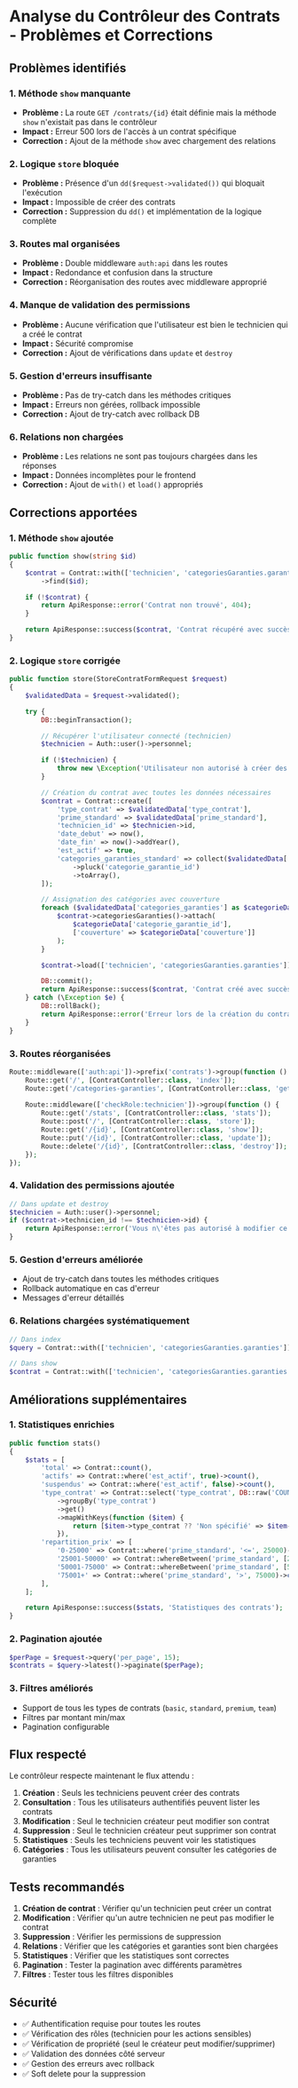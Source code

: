 # Analyse du Contrôleur des Contrats - Problèmes et Corrections

## Problèmes identifiés

### 1. **Méthode `show` manquante**
- **Problème :** La route `GET /contrats/{id}` était définie mais la méthode `show` n'existait pas dans le contrôleur
- **Impact :** Erreur 500 lors de l'accès à un contrat spécifique
- **Correction :** Ajout de la méthode `show` avec chargement des relations

### 2. **Logique `store` bloquée**
- **Problème :** Présence d'un `dd($request->validated())` qui bloquait l'exécution
- **Impact :** Impossible de créer des contrats
- **Correction :** Suppression du `dd()` et implémentation de la logique complète

### 3. **Routes mal organisées**
- **Problème :** Double middleware `auth:api` dans les routes
- **Impact :** Redondance et confusion dans la structure
- **Correction :** Réorganisation des routes avec middleware approprié

### 4. **Manque de validation des permissions**
- **Problème :** Aucune vérification que l'utilisateur est bien le technicien qui a créé le contrat
- **Impact :** Sécurité compromise
- **Correction :** Ajout de vérifications dans `update` et `destroy`

### 5. **Gestion d'erreurs insuffisante**
- **Problème :** Pas de try-catch dans les méthodes critiques
- **Impact :** Erreurs non gérées, rollback impossible
- **Correction :** Ajout de try-catch avec rollback DB

### 6. **Relations non chargées**
- **Problème :** Les relations ne sont pas toujours chargées dans les réponses
- **Impact :** Données incomplètes pour le frontend
- **Correction :** Ajout de `with()` et `load()` appropriés

## Corrections apportées

### 1. **Méthode `show` ajoutée**
```php
public function show(string $id)
{
    $contrat = Contrat::with(['technicien', 'categoriesGaranties.garanties'])
        ->find($id);

    if (!$contrat) {
        return ApiResponse::error('Contrat non trouvé', 404);
    }

    return ApiResponse::success($contrat, 'Contrat récupéré avec succès');
}
```

### 2. **Logique `store` corrigée**
```php
public function store(StoreContratFormRequest $request)
{
    $validatedData = $request->validated();

    try {
        DB::beginTransaction();

        // Récupérer l'utilisateur connecté (technicien)
        $technicien = Auth::user()->personnel;

        if (!$technicien) {
            throw new \Exception('Utilisateur non autorisé à créer des contrats');
        }

        // Création du contrat avec toutes les données nécessaires
        $contrat = Contrat::create([
            'type_contrat' => $validatedData['type_contrat'],
            'prime_standard' => $validatedData['prime_standard'],
            'technicien_id' => $technicien->id,
            'date_debut' => now(),
            'date_fin' => now()->addYear(),
            'est_actif' => true,
            'categories_garanties_standard' => collect($validatedData['categories_garanties'])
                ->pluck('categorie_garantie_id')
                ->toArray(),
        ]);

        // Assignation des catégories avec couverture
        foreach ($validatedData['categories_garanties'] as $categorieData) {
            $contrat->categoriesGaranties()->attach(
                $categorieData['categorie_garantie_id'],
                ['couverture' => $categorieData['couverture']]
            );
        }

        $contrat->load(['technicien', 'categoriesGaranties.garanties']);

        DB::commit();
        return ApiResponse::success($contrat, 'Contrat créé avec succès', 201);
    } catch (\Exception $e) {
        DB::rollBack();
        return ApiResponse::error('Erreur lors de la création du contrat: ' . $e->getMessage(), 500);
    }
}
```

### 3. **Routes réorganisées**
```php
Route::middleware(['auth:api'])->prefix('contrats')->group(function () {
    Route::get('/', [ContratController::class, 'index']);
    Route::get('/categories-garanties', [ContratController::class, 'getCategoriesGaranties']);
    
    Route::middleware(['checkRole:technicien'])->group(function () {
        Route::get('/stats', [ContratController::class, 'stats']);
        Route::post('/', [ContratController::class, 'store']);
        Route::get('/{id}', [ContratController::class, 'show']);
        Route::put('/{id}', [ContratController::class, 'update']);
        Route::delete('/{id}', [ContratController::class, 'destroy']);
    });
});
```

### 4. **Validation des permissions ajoutée**
```php
// Dans update et destroy
$technicien = Auth::user()->personnel;
if ($contrat->technicien_id !== $technicien->id) {
    return ApiResponse::error('Vous n\'êtes pas autorisé à modifier ce contrat', 403);
}
```

### 5. **Gestion d'erreurs améliorée**
- Ajout de try-catch dans toutes les méthodes critiques
- Rollback automatique en cas d'erreur
- Messages d'erreur détaillés

### 6. **Relations chargées systématiquement**
```php
// Dans index
$query = Contrat::with(['technicien', 'categoriesGaranties.garanties']);

// Dans show
$contrat = Contrat::with(['technicien', 'categoriesGaranties.garanties'])->find($id);
```

## Améliorations supplémentaires

### 1. **Statistiques enrichies**
```php
public function stats()
{
    $stats = [
        'total' => Contrat::count(),
        'actifs' => Contrat::where('est_actif', true)->count(),
        'suspendus' => Contrat::where('est_actif', false)->count(),
        'type_contrat' => Contrat::select('type_contrat', DB::raw('COUNT(*) as count'))
            ->groupBy('type_contrat')
            ->get()
            ->mapWithKeys(function ($item) {
                return [$item->type_contrat ?? 'Non spécifié' => $item->count];
            }),
        'repartition_prix' => [
            '0-25000' => Contrat::where('prime_standard', '<=', 25000)->count(),
            '25001-50000' => Contrat::whereBetween('prime_standard', [25001, 50000])->count(),
            '50001-75000' => Contrat::whereBetween('prime_standard', [50001, 75000])->count(),
            '75001+' => Contrat::where('prime_standard', '>', 75000)->count(),
        ],
    ];

    return ApiResponse::success($stats, 'Statistiques des contrats');
}
```

### 2. **Pagination ajoutée**
```php
$perPage = $request->query('per_page', 15);
$contrats = $query->latest()->paginate($perPage);
```

### 3. **Filtres améliorés**
- Support de tous les types de contrats (`basic`, `standard`, `premium`, `team`)
- Filtres par montant min/max
- Pagination configurable

## Flux respecté

Le contrôleur respecte maintenant le flux attendu :

1. **Création** : Seuls les techniciens peuvent créer des contrats
2. **Consultation** : Tous les utilisateurs authentifiés peuvent lister les contrats
3. **Modification** : Seul le technicien créateur peut modifier son contrat
4. **Suppression** : Seul le technicien créateur peut supprimer son contrat
5. **Statistiques** : Seuls les techniciens peuvent voir les statistiques
6. **Catégories** : Tous les utilisateurs peuvent consulter les catégories de garanties

## Tests recommandés

1. **Création de contrat** : Vérifier qu'un technicien peut créer un contrat
2. **Modification** : Vérifier qu'un autre technicien ne peut pas modifier le contrat
3. **Suppression** : Vérifier les permissions de suppression
4. **Relations** : Vérifier que les catégories et garanties sont bien chargées
5. **Statistiques** : Vérifier que les statistiques sont correctes
6. **Pagination** : Tester la pagination avec différents paramètres
7. **Filtres** : Tester tous les filtres disponibles

## Sécurité

- ✅ Authentification requise pour toutes les routes
- ✅ Vérification des rôles (technicien pour les actions sensibles)
- ✅ Vérification de propriété (seul le créateur peut modifier/supprimer)
- ✅ Validation des données côté serveur
- ✅ Gestion des erreurs avec rollback
- ✅ Soft delete pour la suppression 